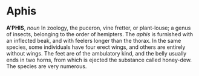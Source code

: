 # Aphis

**A'PHIS**, _noun_ In zoology, the puceron, vine fretter, or plant-louse; a genus of insects, belonging to the order of hemipters. The _aphis_ is furnished with an inflected beak, and with feelers longer than the thorax. In the same species, some individuals have four erect wings, and others are entirely without wings. The feet are of the ambulatory kind, and the belly usually ends in two horns, from which is ejected the substance called honey-dew. The species are very numerous.